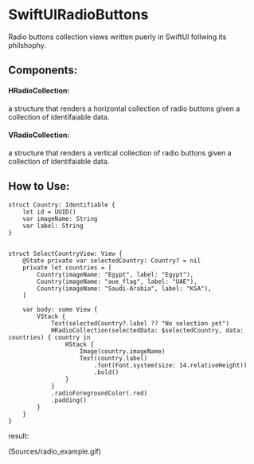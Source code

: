 # SwiftUIRadioButtons

Radio buttons collection views written puerly in SwiftUI follwing its philshophy.

## Components:

#### HRadioCollection:
a structure that renders a horizontal collection of radio buttons given a collection of identifaiable data.

#### VRadioCollection:
a structure that renders a vertical collection of radio buttons given a collection of identifaiable data.


## How to Use:


```
struct Country: Identifiable {
    let id = UUID()
    var imageName: String
    var label: String
}


struct SelectCountryView: View {
    @State private var selectedCountry: Country? = nil
    private let countries = [
        Country(imageName: "Egypt", label: "Egypt"),
        Country(imageName: "aue_flag", label: "UAE"),
        Country(imageName: "Saudi-Arabia", label: "KSA"),
    ]
    
    var body: some View {
        VStack {
            Text(selectedCountry?.label ?? "No selection yet")
            HRadioCollection(selectedData: $selectedCountry, data: countries) { country in
                HStack {
                    Image(country.imageName)
                    Text(country.label)
                        .font(Font.system(size: 14.relativeHeight))
                        .bold()
                }
            }
            .radioForegroundColor(.red)
            .padding()
        }
    }
}
```

result:

(Sources/radio_example.gif)
